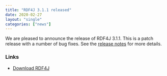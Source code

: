 ```yaml
---
title: "RDF4J 3.1.1 released"
date: 2020-02-27
layout: "single"
categories: ["news"]
---
```

We are pleased to announce the release of RDF4J 3.1.1. This is a patch release with a number of bug fixes. See the [release notes](/release-notes/#3-1-1) for more details.
<!--more-->
### Links

- [Download RDF4J](/download/)
